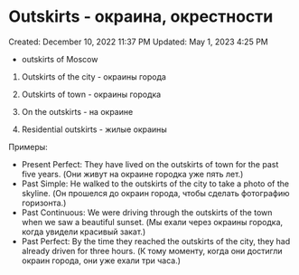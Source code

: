 # Outskirts - окраина, окрестности

Created: December 10, 2022 11:37 PM
Updated: May 1, 2023 4:25 PM

- outskirts of Moscow

1. Outskirts of the city - окраины города

2. Outskirts of town - окраины городка

3. On the outskirts - на окраине

4. Residential outskirts - жилые окраины

Примеры:

- Present Perfect: They have lived on the outskirts of town for the past five years. (Они живут на окраине городка уже пять лет.)
- Past Simple: He walked to the outskirts of the city to take a photo of the skyline. (Он прошелся до окраин города, чтобы сделать фотографию горизонта.)
- Past Continuous: We were driving through the outskirts of the town when we saw a beautiful sunset. (Мы ехали через окраины городка, когда увидели красивый закат.)
- Past Perfect: By the time they reached the outskirts of the city, they had already driven for three hours. (К тому моменту, когда они достигли окраин города, они уже ехали три часа.)